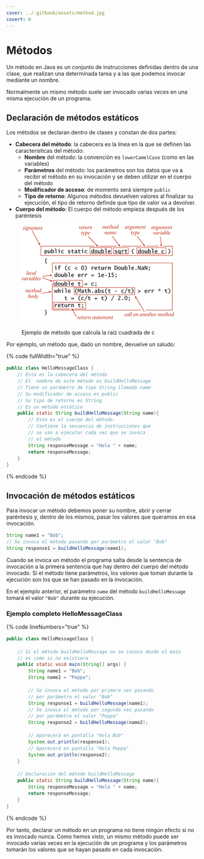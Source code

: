 ```yaml
---
cover: ../.gitbook/assets/method.jpg
coverY: 0
---
```


# Métodos

Un método en Java es un conjunto de instrucciones definidas dentro de una clase, que realizan una determinada tarea y a las que podemos invocar mediante un nombre.

Normalmente un mismo método suele ser invocado varias veces en una misma ejecución de un programa.

## Declaración de métodos estáticos

Los métodos se declaran dentro de clases y constan de dos partes:

* **Cabecera del método**: la cabecera es la línea en la que se definen las características del método:
  * **Nombre** del método: la convención es `lowerCamelCase` (como en las variables)
  * **Parámetros** del método: los parámetros son los datos que va a recibir el método en su invocación y se deben utilizar en el cuerpo del método
  * **Modificador de acceso**: de momento será siempre `public`
  * **Tipo de retorno**: Algunos métodos devuelven valores al finalizar su ejecución, el tipo de retorno definde que tipo de valor va a devolver.
* **Cuerpo del método**: El cuerpo del método empieza después de los paréntesis

<figure><img src="../.gitbook/assets/image (2) (1) (1) (1).png" alt=""><figcaption><p>Ejemplo de método que calcula la raíz cuadrada de c</p></figcaption></figure>

Por ejemplo, un método que, dado un nombre, devuelve un saludo:

{% code fullWidth="true" %}
```java
public class HelloMessageClass {
    // Esta es la cabecera del método
    // El  nombre de este método es buildHelloMessage
    // Tiene un parámetro de tipo String llamado name
    // Su modificador de acceso es public
    // Su tipo de retorno es String
    // Es un método estático
    public static String buildHelloMessage(String name){
        // Este es el cuerpo del método.
        // Contiene la secuencia de instrucciones que
        // se van a ejecutar cada vez que se invoca
        // el método
        String responseMessage = "Hola " + name;
        return responseMessage;
    }
}
```
{% endcode %}

## Invocación de métodos estáticos

Para invocar un método debemos poner su nombre, abrir y cerrar paréntesis y, dentro de los mismos, pasar los valores que queramos en esa invocación.

```java
String name1 = "Bob";
// Se invoca el método pasando por parámetro el valor "Bob"
String response1 = buildHelloMessage(name1);
```

Cuando se invoca un método el programa salta desde la sentencia de invocación a la primera sentencia que hay dentro del cuerpo del método invocado. Si el método tiene parámetros, los valores que toman durante la ejecución son los que se han pasado en la invocación.

En el ejemplo anterior, el parámetro `name` del método `buildHelloMessage` tomará el valor `"Bob"` durante su ejecución.

### Ejemplo completo HelloMessageClass

{% code lineNumbers="true" %}
```java
public class HelloMessageClass {

    // Si el método buildHelloMessage no se invoca desde el main
    // es como si no existiera
    public static void main(String[] args) {
        String name1 = "Bob";
        String name2 = "Peppa";
        
        // Se invoca el método por primera vez pasando
        // por parámetro el valor "Bob"
        String response1 = buildHelloMessage(name1);
        // Se invoca el método por segunda vez pasando
        // por parámetro el valor "Peppa"
        String response2 = buildHelloMessage(name2);
        
        // Aparecerá en pantalla "Hola Bob"
        System.out.println(response1);
        // Aparecerá en pantalla "Hola Peppa"
        System.out.println(response2);
    }
    
    // Declaración del método buildHelloMessage
    public static String buildHelloMessage(String name){
        String responseMessage = "Hola " + name;
        return responseMessage;
    }
} 
```
{% endcode %}

Por tanto, declarar un método en un programa no tiene ningún efecto si no es invocado nunca. Como hemos visto, un mismo método puede ser invocado varias veces en la ejecución de un programa y los parámetros tomarán los valores que se hayan pasado en cada invocación.&#x20;
